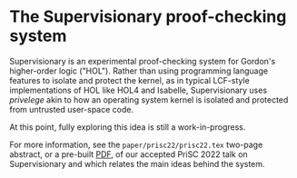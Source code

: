 # The Supervisionary proof-checking system

Supervisionary is an experimental proof-checking system for Gordon's higher-order logic ("HOL").
Rather than using programming language features to isolate and protect the kernel, as in typical LCF-style implementations of HOL like HOL4 and Isabelle, Supervisionary uses *privelege* akin to how an operating system kernel is isolated and protected from untrusted user-space code.

At this point, fully exploring this idea is still a work-in-progress.

For more information, see the `paper/prisc22/prisc22.tex` two-page abstract, or a pre-built [PDF](https://dominicpm.github.io/publications/mulligan-supervisionary-2022.pdf), of our accepted PriSC 2022 talk on Supervisionary and which relates the main ideas behind the system.
